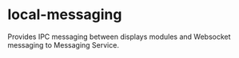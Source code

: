 # local-messaging

Provides IPC messaging between displays modules and Websocket messaging to Messaging Service.
